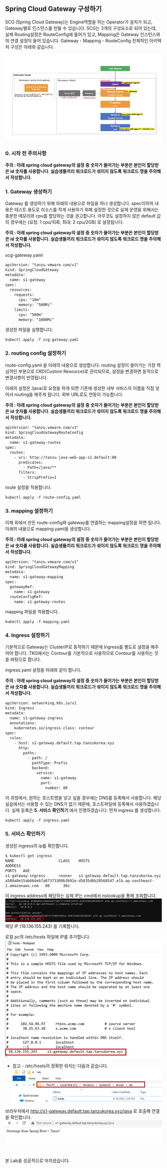 ## Spring Cloud Gateway 구성하기
SCG (Spring Cloud Gateway)는 Engine역할을 하는 Operator가 설치가 되고, Gateway별로 인스턴스를 만들 수 있습니다.
SCG는 3개의 구성요소로 되어 있는데, 실제 Routing설정은 RouteConfig에 들어가 있고, Mapping은 Gateway 인스턴스와의 연결 설정이 들어 있습니다.
Gateway - Mapping - RouteConfig
전체적인 아키텍처 구성은 아래와 같습니다.

![](../images/scg-overall.png)

### 0. 시작 전 주의사항
**주의 : 아래 spring cloud gateway의 설정 중 숫자가 들어가는 부분은 본인이 할당받은 id 숫자를 사용합니다. 실습생들끼리 워크로드가 섞이지 않도록 워크로드 명을 주의해서 작성합니다.** <br/>


### 1. Gateway 생성하기

Gateway 를 생성하기 위해 아래의 내용으로 파일을 하나 생성합니다.
spec이하의 내용은 테스트 용도로 리소스를 적게 사용하기 위해 설정한 것으로 실제 운영을 위해서는 충분한 메모리와 cpu를 할당하는 것을 권고합니다. 아무것도 설정하지 않은 default 값의 경우에는 (요청: 1 cpu/1GB, 최대: 2 cpu/2GB) 로 설정됩니다.

**주의 : 아래 spring cloud gateway의 설정 중 숫자가 들어가는 부분은 본인이 할당받은 id 숫자를 사용합니다. 실습생들끼리 워크로드가 섞이지 않도록 워크로드 명을 주의해서 작성합니다.** <br/>

scg-gateway.yaml 
```
apiVersion: "tanzu.vmware.com/v1"
kind: SpringCloudGateway
metadata:
  name: s1-gateway
spec:
  resources:
    requests:
      cpu: "10m"
      memory: "500Mi"
    limits:
      cpu: "500m"
      memory: "1000Mi"
```
생성한 파일을 실행합니다.
```
kubectl apply -f scg-gateway.yaml
```

### 2. routing config 설정하기

route-config.yaml 을 아래의 내용으로 생성합니다.
routing 설정이 들어가는 가장 핵심적인 부분으로 CRD(Custom Resource)로 관리되므로, 설정을 변경하면 동적으로 변경사항이 반영됩니다.

아래의 설정은 /java/로 요청을 하게 되면 기존에 생성한 내부 서비스의 이름을 직접 넣어서 routing을 해주게 됩니다.
외부 URL로도 연동이 가능합니다.

**주의 : 아래 spring cloud gateway의 설정 중 숫자가 들어가는 부분은 본인이 할당받은 id 숫자를 사용합니다. 실습생들끼리 워크로드가 섞이지 않도록 워크로드 명을 주의해서 작성합니다.** <br/>

```
apiVersion: "tanzu.vmware.com/v1"
kind: SpringCloudGatewayRouteConfig
metadata:
  name: s1-gateway-routes
spec:
  routes:
    - uri: http://tanzu-java-web-app-s1.default:80
      predicates:
        - Path=/java/**
      filters:
        - StripPrefix=1
```

route 설정을 적용합니다.
```
kubectl apply -f route-config.yaml
```

### 3. mapping 설정하기
이제 위에서 만든 route-config와 gateway를 연결하는 mapping설정을 하면 됩니다.
아래의 내용으로 mapping.yaml을 생성합니다.

**주의 : 아래 spring cloud gateway의 설정 중 숫자가 들어가는 부분은 본인이 할당받은 id 숫자를 사용합니다. 실습생들끼리 워크로드가 섞이지 않도록 워크로드 명을 주의해서 작성합니다.** <br/>

```
apiVersion: "tanzu.vmware.com/v1"
kind: SpringCloudGatewayMapping
metadata:
  name: s1-gateway-mapping
spec:
  gatewayRef:
    name: s1-gateway
  routeConfigRef:
    name: s1-gateway-routes
```

mapping 파일을 적용합니다.
```
kubectl apply -f mapping.yaml
```

### 4. Ingress 설정하기
기본적으로 Gateway는 ClusterIP로 동작하기 때문에 Ingress를 별도로 설정을 해주어야 합니다.
TKG에서는 Contour를 기본적으로 사용하므로 Contour를 사용하는 것을 바탕으로 합니다.

ingress.yaml 설정을 아래와 같이 합니다.

**주의 : 아래 spring cloud gateway의 설정 중 숫자가 들어가는 부분은 본인이 할당받은 id 숫자를 사용합니다. 실습생들끼리 워크로드가 섞이지 않도록 워크로드 명을 주의해서 작성합니다.** <br/>
```
apiVersion: networking.k8s.io/v1
kind: Ingress
metadata:
  name: s1-gateway-ingress
  annotations:
    kubernetes.io/ingress.class: contour
spec:
  rules:
    - host: s1-gateway.default.tap.tanzukorea.xyz
      http:
        paths:
          - path: /
            pathType: Prefix
            backend:
              service:
                name: s1-gateway
                port:
                  number: 80
```

이 과정에서, 원하는 호스트명을 넣고 싶을 경우에는 DNS를 등록해서 사용합니다. 해당 실습에서는 사용할 수 있는 DNS가 없기 때문에, 호스트파일에 등록해서 사용하겠습니다. 
실제 등록은 **5. 서비스 확인하기** 에서 진행하겠습니다. 먼저 ingress 를 생성합니다.

```
kubectl apply -f ingress.yaml
```

### 5. 서비스 확인하기
생성된 ingress의 ip를 확인합니다.
```
$ kubectl get ingress
NAME                    CLASS    HOSTS                                   ADDRESS                                                                              PORTS   AGE
s1-gateway-ingress      <none>   s1-gateway.default.tap.tanzukorea.xyz   a580a8e15ab664eb7a07373309b3b91e-d5835d6b28568547.elb.ap-southeast-1.amazonaws.com   80      30s
```

이 ingress address에 해당하는 실제 IP는 cmd에서 nslookup을 통해 조회합니다. 
![](../images/api-gateway-02.png)
해당 IP (18.136.155.243) 를 기록합니다.

로컬 pc의 /etc/hosts 파일에 IP를 추가합니다. <br/>
![](../images/api-gateway-01.png)

* 참고 - /etc/hosts의 정확한 위치는 다음과 같습니다.
![](../images/api-gateway-04.png)

브라우저에서 http://s1-gateway.default.tap.tanzukorea.xyz/java  로 호출해 연결을 확인합니다.
![](../images/api-gateway-03.png)

<br/><br/>
본 Lab을 성공적으로 마치셨습니다.

